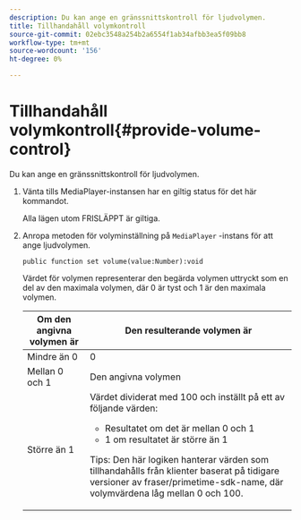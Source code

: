 ```yaml
---
description: Du kan ange en gränssnittskontroll för ljudvolymen.
title: Tillhandahåll volymkontroll
source-git-commit: 02ebc3548a254b2a6554f1ab34afbb3ea5f09bb8
workflow-type: tm+mt
source-wordcount: '156'
ht-degree: 0%

---
```


# Tillhandahåll volymkontroll{#provide-volume-control}

Du kan ange en gränssnittskontroll för ljudvolymen.

1. Vänta tills MediaPlayer-instansen har en giltig status för det här kommandot.

   Alla lägen utom FRISLÄPPT är giltiga.
1. Anropa metoden för volyminställning på `MediaPlayer` -instans för att ange ljudvolymen.

   ```
   public function set volume(value:Number):void
   ```

   Värdet för volymen representerar den begärda volymen uttryckt som en del av den maximala volymen, där 0 är tyst och 1 är den maximala volymen.

   <table id="table_144A2B1260374FBE8D976194F602DDC7"> 
   <thead> 
   <tr> 
      <th colname="col1" class="entry"> Om den angivna volymen är </th> 
      <th colname="col2" class="entry"> Den resulterande volymen är </th> 
   </tr> 
   </thead>
   <tbody> 
   <tr> 
      <td colname="col1"> Mindre än 0 </td> 
      <td colname="col2"> 0 </td> 
   </tr> 
   <tr> 
      <td colname="col1"> Mellan 0 och 1 </td> 
      <td colname="col2"> Den angivna volymen </td> 
   </tr> 
   <tr> 
      <td colname="col1"> Större än 1 </td> 
      <td colname="col2"> Värdet dividerat med 100 och inställt på ett av följande värden: 
      <ul id="ul_8C2282F0EDC44A408820F5768709214F"> 
      <li id="li_B00BC6F4812D4000891358F762C8E492">Resultatet om det är mellan 0 och 1 </li> 
      <li id="li_03B7F30662554F299320040CAC2DEB7A">1 om resultatet är större än 1 </li> 
      </ul> <p>Tips: Den här logiken hanterar värden som tillhandahålls från klienter baserat på tidigare versioner av 
      <span class="codeph">fraser/primetime-sdk-name</span>, där volymvärdena låg mellan 0 och 100. </p> </td> 
   </tr> 
   </tbody> 
   </table>
